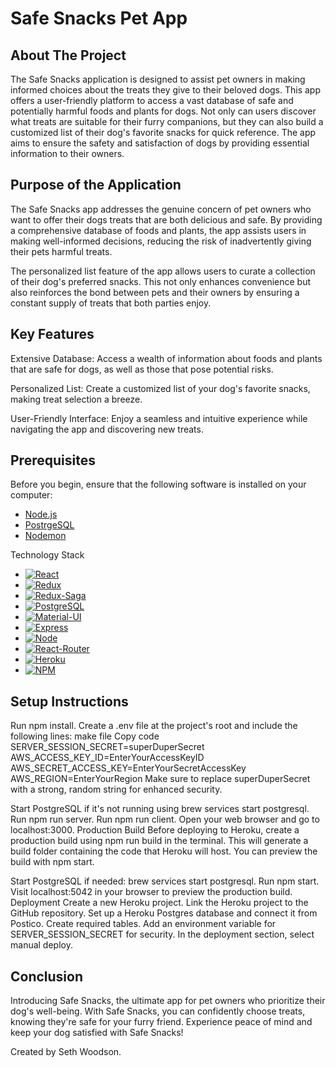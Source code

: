 # Safe Snacks Pet App

## About The Project
The Safe Snacks application is designed to assist pet owners in making informed choices about the treats they give to their beloved dogs. This app offers a user-friendly platform to access a vast database of safe and potentially harmful foods and plants for dogs. Not only can users discover what treats are suitable for their furry companions, but they can also build a customized list of their dog's favorite snacks for quick reference. The app aims to ensure the safety and satisfaction of dogs by providing essential information to their owners.

## Purpose of the Application
The Safe Snacks app addresses the genuine concern of pet owners who want to offer their dogs treats that are both delicious and safe. By providing a comprehensive database of foods and plants, the app assists users in making well-informed decisions, reducing the risk of inadvertently giving their pets harmful treats.

The personalized list feature of the app allows users to curate a collection of their dog's preferred snacks. This not only enhances convenience but also reinforces the bond between pets and their owners by ensuring a constant supply of treats that both parties enjoy.

## Key Features
Extensive Database: Access a wealth of information about foods and plants that are safe for dogs, as well as those that pose potential risks.

Personalized List: Create a customized list of your dog's favorite snacks, making treat selection a breeze.

User-Friendly Interface: Enjoy a seamless and intuitive experience while navigating the app and discovering new treats.

## Prerequisites
Before you begin, ensure that the following software is installed on your computer:


- [Node.js](https://nodejs.org/en/)
- [PostrgeSQL](https://www.postgresql.org/)
- [Nodemon](https://nodemon.io/)



Technology Stack
- [![React][react.js]][react-url]
- [![Redux][redux.js]][redux-url]
- [![Redux-Saga][redux-saga.js]][redux-saga-url]
- [![PostgreSQL][postgresql]][postgresql-url]
- [![Material-UI][material-ui]][material-ui-url]
- [![Express][express.js]][express-url]
- [![Node][node.js]][node-url]
- [![React-Router][react-router]][react-router-url]
- [![Heroku][heroku]][heroku-url]
- [![NPM][npm]][npm-url]

  
## Setup Instructions
Run npm install.
Create a .env file at the project's root and include the following lines:
make file
Copy code
SERVER_SESSION_SECRET=superDuperSecret
AWS_ACCESS_KEY_ID=EnterYourAccessKeyID
AWS_SECRET_ACCESS_KEY=EnterYourSecretAccessKey
AWS_REGION=EnterYourRegion
Make sure to replace superDuperSecret with a strong, random string for enhanced security.

Start PostgreSQL if it's not running using brew services start postgresql.
Run npm run server.
Run npm run client.
Open your web browser and go to localhost:3000.
Production Build
Before deploying to Heroku, create a production build using npm run build in the terminal. This will generate a build folder containing the code that Heroku will host. You can preview the build with npm start.

Start PostgreSQL if needed: brew services start postgresql.
Run npm start.
Visit localhost:5042 in your browser to preview the production build.
Deployment
Create a new Heroku project.
Link the Heroku project to the GitHub repository.
Set up a Heroku Postgres database and connect it from Postico.
Create required tables.
Add an environment variable for SERVER_SESSION_SECRET for security.
In the deployment section, select manual deploy.

## Conclusion
Introducing Safe Snacks, the ultimate app for pet owners who prioritize their dog's well-being. With Safe Snacks, you can confidently choose treats, knowing they're safe for your furry friend. Experience peace of mind and keep your dog satisfied with Safe Snacks!

Created by Seth Woodson. 



<!-- MARKDOWN LINKS & IMAGES -->
<!-- https://www.markdownguide.org/basic-syntax/#reference-style-links -->


[react.js]: https://img.shields.io/badge/React-20232A?style=for-the-badge&logo=react&logoColor=61DAFB
[react-url]: https://reactjs.org/
[redux.js]: https://img.shields.io/badge/Redux-593D88?style=for-the-badge&logo=redux&logoColor=white
[redux-url]: https://redux.js.org/
[postgresql]: https://img.shields.io/badge/PostgreSQL-316192?style=for-the-badge&logo=postgresql&logoColor=white
[postgresql-url]: https://www.postgresql.org/
[redux-saga.js]: https://img.shields.io/badge/Redux%20saga-86D46B?style=for-the-badge&logo=redux%20saga&logoColor=999999
[redux-saga-url]: https://redux-saga.js.org/
[material-ui]: https://img.shields.io/badge/Material%20UI-007FFF?style=for-the-badge&logo=mui&logoColor=white
[material-ui-url]: https://mui.com/
[heroku]: https://img.shields.io/badge/Heroku-430098?style=for-the-badge&logo=heroku&logoColor=white
[heroku-url]: https://heroku.com
[node.js]: https://img.shields.io/badge/Node.js-339933?style=for-the-badge&logo=nodedotjs&logoColor=white
[node-url]: https://nodejs.org/en/
[express.js]: https://img.shields.io/badge/Express.js-000000?style=for-the-badge&logo=express&logoColor=white
[express-url]: https://expressjs.com/
[npm]: https://img.shields.io/badge/npm-CB3837?style=for-the-badge&logo=npm&logoColor=white
[npm-url]: https://www.npmjs.com
[react-router]: https://img.shields.io/badge/React_Router-CA4245?style=for-the-badge&logo=react-router&logoColor=white
[react-router-url]: https://react-router.js.org/
